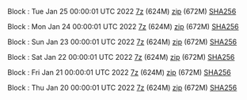 Block : Tue Jan 25 00:00:01 UTC 2022 [7z](https://transfer.sh/Ogq1F5/bootstrap.dat.20220125.7z) (624M) [zip](https://transfer.sh/Yzloxh/bootstrap.dat.20220125.zip) (672M) [SHA256](https://transfer.sh/wPfbmc/sha256.txt)

Block : Mon Jan 24 00:00:01 UTC 2022 [7z](https://transfer.sh/Fyx78e/bootstrap.dat.20220124.7z) (624M) [zip](https://transfer.sh/85QmWr/bootstrap.dat.20220124.zip) (672M) [SHA256](https://transfer.sh/KzlJoA/sha256.txt)

Block : Sun Jan 23 00:00:01 UTC 2022 [7z](https://transfer.sh/hRSvAn/bootstrap.dat.20220123.7z) (624M) [zip](https://transfer.sh/moU6iR/bootstrap.dat.20220123.zip) (672M) [SHA256](https://transfer.sh/YUa9i4/sha256.txt)

Block : Sat Jan 22 00:00:01 UTC 2022 [7z](https://transfer.sh/8VdQ07/bootstrap.dat.20220122.7z) (624M) [zip](https://transfer.sh/R7FMsb/bootstrap.dat.20220122.zip) (672M) [SHA256](https://transfer.sh/g7XCla/sha256.txt)

Block : Fri Jan 21 00:00:01 UTC 2022 [7z](https://transfer.sh/7GEcS1/bootstrap.dat.20220121.7z) (624M) [zip](https://transfer.sh/5SeP2L/bootstrap.dat.20220121.zip) (672M) [SHA256](https://transfer.sh/yPwsjL/sha256.txt)

Block : Thu Jan 20 00:00:01 UTC 2022 [7z](https://transfer.sh/0Txa6a/bootstrap.dat.20220120.7z) (624M) [zip](https://transfer.sh/YQ1Bos/bootstrap.dat.20220120.zip) (672M) [SHA256](https://transfer.sh/yBbrCn/sha256.txt)
